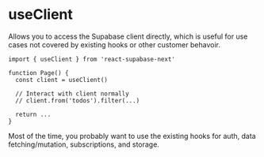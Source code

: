# useClient

Allows you to access the Supabase client directly, which is useful for use cases not covered by existing hooks or other customer behavoir.

```tsx highlight=4
import { useClient } from 'react-supabase-next'

function Page() {
  const client = useClient()

  // Interact with client normally
  // client.from('todos').filter(...)

  return ...
}
```

Most of the time, you probably want to use the existing hooks for auth, data fetching/mutation, subscriptions, and storage.
